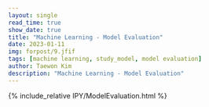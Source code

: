 ```yaml
---
layout: single
read_time: true
show_date: true
title: "Machine Learning - Model Evaluation"
date: 2023-01-11
img: forpost/9.jfif
tags: [machine learning, study_model, model evaluation]
author: Taewon Kim
description: "Machine Learning - Model Evaluation"
---
```


{% include_relative IPY/ModelEvaluation.html %}
